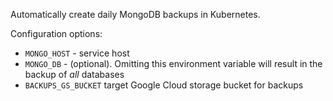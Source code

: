 
Automatically create daily MongoDB backups in Kubernetes.

Configuration options:

- `MONGO_HOST` - service host
- `MONGO_DB` - (optional). Omitting this environment variable will result in the backup of _all_ databases
- `BACKUPS_GS_BUCKET` target Google Cloud storage bucket for backups
